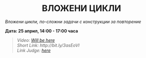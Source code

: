 <h1 align="center">ВЛОЖЕНИ ЦИКЛИ</h1>
<i>Вложени цикли, по-сложни задачи с конструкции за повторение</i>
<br>

<p><b>Дата: 25 април, 14:00 - 17:00 часа</b></p>

<blockquote>
    <i>
        Video: <a href="#">Will be here</a>
    </i>
    <br>
    <i>
        Short Link: http://bit.ly/3asEoVI
    </i>
    <br>
    <i>
        Link Judge: <a href="https://judge.softuni.bg/Contests/Practice/Index/1016#0">here</a>
    </i>
</blockquote>
